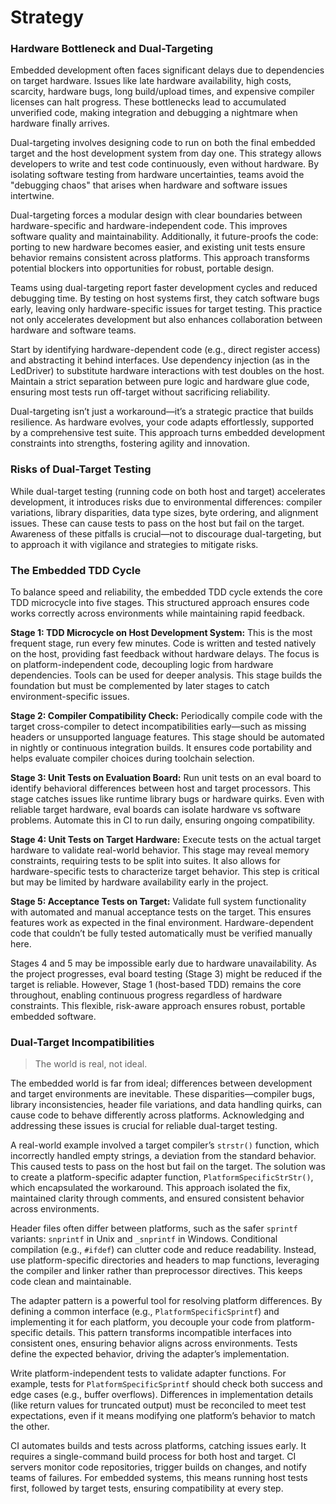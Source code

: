 # Strategy

### Hardware Bottleneck and Dual-Targeting

Embedded development often faces significant delays due to dependencies on
target hardware. Issues like late hardware availability, high costs, scarcity,
hardware bugs, long build/upload times, and expensive compiler licenses can halt
progress. These bottlenecks lead to accumulated unverified code, making
integration and debugging a nightmare when hardware finally arrives.

Dual-targeting involves designing code to run on both the final embedded target
and the host development system from day one. This strategy allows developers to
write and test code continuously, even without hardware. By isolating software
testing from hardware uncertainties, teams avoid the "debugging chaos" that
arises when hardware and software issues intertwine.

Dual-targeting forces a modular design with clear boundaries between
hardware-specific and hardware-independent code. This improves software quality
and maintainability. Additionally, it future-proofs the code: porting to new
hardware becomes easier, and existing unit tests ensure behavior remains
consistent across platforms. This approach transforms potential blockers into
opportunities for robust, portable design.

Teams using dual-targeting report faster development cycles and reduced
debugging time. By testing on host systems first, they catch software bugs
early, leaving only hardware-specific issues for target testing. This practice
not only accelerates development but also enhances collaboration between
hardware and software teams.

Start by identifying hardware-dependent code (e.g., direct register access) and
abstracting it behind interfaces. Use dependency injection (as in the LedDriver)
to substitute hardware interactions with test doubles on the host. Maintain a
strict separation between pure logic and hardware glue code, ensuring most tests
run off-target without sacrificing reliability.

Dual-targeting isn’t just a workaround—it’s a strategic practice that builds
resilience. As hardware evolves, your code adapts effortlessly, supported by a
comprehensive test suite. This approach turns embedded development constraints
into strengths, fostering agility and innovation.

### Risks of Dual-Target Testing

While dual-target testing (running code on both host and target) accelerates
development, it introduces risks due to environmental differences: compiler
variations, library disparities, data type sizes, byte ordering, and alignment
issues. These can cause tests to pass on the host but fail on the target.
Awareness of these pitfalls is crucial—not to discourage dual-targeting, but to
approach it with vigilance and strategies to mitigate risks.

### The Embedded TDD Cycle

To balance speed and reliability, the embedded TDD cycle extends the core TDD
microcycle into five stages. This structured approach ensures code works
correctly across environments while maintaining rapid feedback.

**Stage 1: TDD Microcycle on Host Development System:**
This is the most frequent stage, run every few minutes. Code is written and
tested natively on the host, providing fast feedback without hardware delays.
The focus is on platform-independent code, decoupling logic from hardware
dependencies. Tools can be used for deeper analysis. This stage builds the
foundation but must be complemented by later stages to catch
environment-specific issues.

**Stage 2: Compiler Compatibility Check:**
Periodically compile code with the target cross-compiler to detect
incompatibilities early—such as missing headers or unsupported language
features. This stage should be automated in nightly or continuous integration
builds. It ensures code portability and helps evaluate compiler choices during
toolchain selection.

**Stage 3: Unit Tests on Evaluation Board:**
Run unit tests on an eval board to identify behavioral differences between host
and target processors. This stage catches issues like runtime library bugs or
hardware quirks. Even with reliable target hardware, eval boards can isolate
hardware vs software problems. Automate this in CI to run daily, ensuring
ongoing compatibility.

**Stage 4: Unit Tests on Target Hardware:**
Execute tests on the actual target hardware to validate real-world behavior.
This stage may reveal memory constraints, requiring tests to be split into
suites. It also allows for hardware-specific tests to characterize target
behavior. This step is critical but may be limited by hardware availability
early in the project.

**Stage 5: Acceptance Tests on Target:**
Validate full system functionality with automated and manual acceptance tests on the target. This ensures features work as expected in the final environment. Hardware-dependent code that couldn’t be fully tested automatically must be verified manually here.

Stages 4 and 5 may be impossible early due to hardware unavailability. As the
project progresses, eval board testing (Stage 3) might be reduced if the target
is reliable. However, Stage 1 (host-based TDD) remains the core throughout,
enabling continuous progress regardless of hardware constraints. This flexible,
risk-aware approach ensures robust, portable embedded software.

### Dual-Target Incompatibilities

> The world is real, not ideal.

The embedded world is far from ideal; differences between development and target
environments are inevitable. These disparities—compiler bugs, library
inconsistencies, header file variations, and data handling quirks, can cause code
to behave differently across platforms. Acknowledging and addressing these
issues is crucial for reliable dual-target testing.

A real-world example involved a target compiler’s `strstr()` function, which
incorrectly handled empty strings, a deviation from the standard behavior. This
caused tests to pass on the host but fail on the target. The solution was to
create a platform-specific adapter function, `PlatformSpecificStrStr()`, which
encapsulated the workaround. This approach isolated the fix, maintained clarity
through comments, and ensured consistent behavior across environments.

Header files often differ between platforms, such as the safer `sprintf`
variants: `snprintf` in Unix and `_snprintf` in Windows. Conditional compilation
(e.g., `#ifdef`) can clutter code and reduce readability. Instead, use
platform-specific directories and headers to map functions, leveraging the
compiler and linker rather than preprocessor directives. This keeps code clean
and maintainable.

The adapter pattern is a powerful tool for resolving platform differences. By
defining a common interface (e.g., `PlatformSpecificSprintf`) and implementing
it for each platform, you decouple your code from platform-specific details.
This pattern transforms incompatible interfaces into consistent ones, ensuring
behavior aligns across environments. Tests define the expected behavior, driving
the adapter’s implementation.

Write platform-independent tests to validate adapter functions. For example,
tests for `PlatformSpecificSprintf` should check both success and edge cases
(e.g., buffer overflows). Differences in implementation details (like return
values for truncated output) must be reconciled to meet test expectations, even
if it means modifying one platform’s behavior to match the other.

CI automates builds and tests across platforms, catching issues early. It
requires a single-command build process for both host and target. CI servers
monitor code repositories, trigger builds on changes, and notify teams of
failures. For embedded systems, this means running host tests first, followed by
target tests, ensuring compatibility at every step.